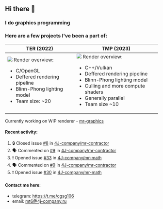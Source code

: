 ## Hi there 👋
### I do graphics programming
### Here are a few projects I've been a part of:  

TER (2022)            |  TMP (2023)
-------------------------|-------------------------
![](images/ter_screenshot_00_upscaled.png) Render overview: <br><ul><li> C/OpenGL <li> Deffered rendering pipeline <li> Blinn-Phong lighting model <li> Team size: ~20 | ![](images/tmp_screenshot_01_upscaled.png) Render overview: <br><ul><li> C++/Vulkan <li> Deffered rendering pipeline <li> Blinn-Phong lighting model <li> Culling and more compute shaders <li> Generally parallel <li> Team size ~10

Currently working on WIP renderer - [mr-graphics](https://github.com/4J-company/mr-graphics)  

#### Recent activity:
<!--START_SECTION:activity-->
1. 🔒 Closed issue [#8](https://github.com/4J-company/mr-contractor/issues/8) in [4J-company/mr-contractor](https://github.com/4J-company/mr-contractor)
2. 🗣 Commented on [#9](https://github.com/4J-company/mr-contractor/pull/9#issuecomment-2843792008) in [4J-company/mr-contractor](https://github.com/4J-company/mr-contractor)
3. ❗ Opened issue [#33](https://github.com/4J-company/mr-math/issues/33) in [4J-company/mr-math](https://github.com/4J-company/mr-math)
4. 🗣 Commented on [#9](https://github.com/4J-company/mr-contractor/pull/9#issuecomment-2830175042) in [4J-company/mr-contractor](https://github.com/4J-company/mr-contractor)
5. ❗ Opened issue [#30](https://github.com/4J-company/mr-math/issues/30) in [4J-company/mr-math](https://github.com/4J-company/mr-math)
<!--END_SECTION:activity-->

#### Contact me here:
 - telegram: https://t.me/cgsg106
 - email:    mt6@4j-company.ru
